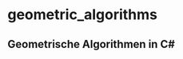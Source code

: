 # geometric_algorithms
Geometrische Algorithmen in C#
---------------------------------------------------------------------------------------